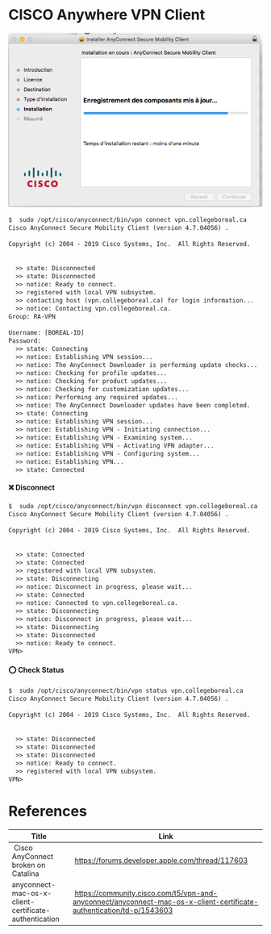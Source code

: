 # CISCO Anywhere VPN Client


![image](images/AnywhereMobilityClient.png)



```
$  sudo /opt/cisco/anyconnect/bin/vpn connect vpn.collegeboreal.ca
Cisco AnyConnect Secure Mobility Client (version 4.7.04056) .

Copyright (c) 2004 - 2019 Cisco Systems, Inc.  All Rights Reserved.


  >> state: Disconnected
  >> state: Disconnected
  >> notice: Ready to connect.
  >> registered with local VPN subsystem.
  >> contacting host (vpn.collegeboreal.ca) for login information...
  >> notice: Contacting vpn.collegeboreal.ca.
Group: RA-VPN

Username: [BOREAL-ID] 
Password: 
  >> state: Connecting
  >> notice: Establishing VPN session...
  >> notice: The AnyConnect Downloader is performing update checks...
  >> notice: Checking for profile updates...
  >> notice: Checking for product updates...
  >> notice: Checking for customization updates...
  >> notice: Performing any required updates...
  >> notice: The AnyConnect Downloader updates have been completed.
  >> state: Connecting
  >> notice: Establishing VPN session...
  >> notice: Establishing VPN - Initiating connection...
  >> notice: Establishing VPN - Examining system...
  >> notice: Establishing VPN - Activating VPN adapter...
  >> notice: Establishing VPN - Configuring system...
  >> notice: Establishing VPN...
  >> state: Connected
```


#### :x: Disconnect

```
$  sudo /opt/cisco/anyconnect/bin/vpn disconnect vpn.collegeboreal.ca
Cisco AnyConnect Secure Mobility Client (version 4.7.04056) .

Copyright (c) 2004 - 2019 Cisco Systems, Inc.  All Rights Reserved.


  >> state: Connected
  >> state: Connected
  >> registered with local VPN subsystem.
  >> state: Disconnecting
  >> notice: Disconnect in progress, please wait...
  >> state: Connected
  >> notice: Connected to vpn.collegeboreal.ca.
  >> state: Disconnecting
  >> notice: Disconnect in progress, please wait...
  >> state: Disconnecting
  >> state: Disconnected
  >> notice: Ready to connect.
VPN> 
```

#### :o: Check Status

```
$  sudo /opt/cisco/anyconnect/bin/vpn status vpn.collegeboreal.ca
Cisco AnyConnect Secure Mobility Client (version 4.7.04056) .

Copyright (c) 2004 - 2019 Cisco Systems, Inc.  All Rights Reserved.


  >> state: Disconnected
  >> state: Disconnected
  >> state: Disconnected
  >> notice: Ready to connect.
  >> registered with local VPN subsystem.
VPN> 
```

# References

| Title                               | Link                                             |
|-------------------------------------|--------------------------------------------------|
| Cisco AnyConnect broken on Catalina | https://forums.developer.apple.com/thread/117603 |
| anyconnect-mac-os-x-client-certificate-authentication | https://community.cisco.com/t5/vpn-and-anyconnect/anyconnect-mac-os-x-client-certificate-authentication/td-p/1543603 |


